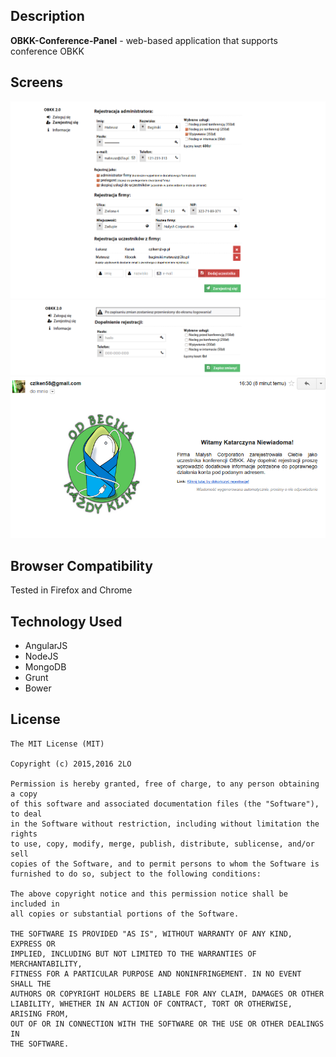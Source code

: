 ## Description
**OBKK-Conference-Panel** - web-based application that supports conference OBKK

## Screens
![Screenshoot](/doc/screen/1.png?raw=true "Screen")
![Screenshoot](/doc/screen/3.png?raw=true "Screen")
![Screenshoot](/doc/screen/2.png?raw=true "Screen")

## Browser Compatibility
Tested in Firefox and Chrome

## Technology Used
- AngularJS
- NodeJS
- MongoDB
- Grunt
- Bower

## License
```
The MIT License (MIT)

Copyright (c) 2015,2016 2LO

Permission is hereby granted, free of charge, to any person obtaining a copy
of this software and associated documentation files (the "Software"), to deal
in the Software without restriction, including without limitation the rights
to use, copy, modify, merge, publish, distribute, sublicense, and/or sell
copies of the Software, and to permit persons to whom the Software is
furnished to do so, subject to the following conditions:

The above copyright notice and this permission notice shall be included in
all copies or substantial portions of the Software.

THE SOFTWARE IS PROVIDED "AS IS", WITHOUT WARRANTY OF ANY KIND, EXPRESS OR
IMPLIED, INCLUDING BUT NOT LIMITED TO THE WARRANTIES OF MERCHANTABILITY,
FITNESS FOR A PARTICULAR PURPOSE AND NONINFRINGEMENT. IN NO EVENT SHALL THE
AUTHORS OR COPYRIGHT HOLDERS BE LIABLE FOR ANY CLAIM, DAMAGES OR OTHER
LIABILITY, WHETHER IN AN ACTION OF CONTRACT, TORT OR OTHERWISE, ARISING FROM,
OUT OF OR IN CONNECTION WITH THE SOFTWARE OR THE USE OR OTHER DEALINGS IN
THE SOFTWARE.
```
